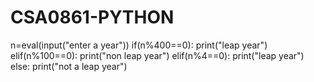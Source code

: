 # CSA0861-PYTHON
n=eval(input("enter a year"))
if(n%400==0):
    print("leap year")
elif(n%100==0):
    print("non leap year")
elif(n%4==0):
    print("leap year")
else:
    print("not a leap year")
    
